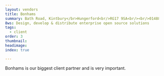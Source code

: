 ```yaml
---
layout: vendors
title: Bonhams
summary: Bath Road, Kintbury</br>Hungerford<br/>RG17 9SA<br/><br/>01488 608020
8ws: Design, develop & distribute enterprise open source solutions
tags:
  - client
order: 3
thumbnail:
headimage:
index: true

---
```


Bonhams is our biggest client partner and is very important.
